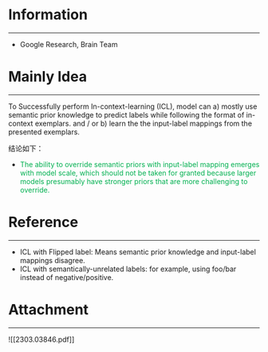 # Information
---
- Google Research, Brain Team

# Mainly Idea
---
To Successfully perform In-context-learning (ICL), model can
a) mostly use semantic prior knowledge to predict labels while following the format of in-context exemplars. and / or b) learn the the input-label mappings from the presented exemplars.

结论如下：
- <font color="#00b050">The ability to override semantic priors with input-label mapping emerges with model scale, which should not be taken for granted because larger models presumably have stronger priors that are more challenging to override.</font>

# Reference
---
- ICL with Flipped label: Means semantic prior knowledge and input-label mappings disagree.
- ICL with semantically-unrelated labels: for example, using foo/bar instead of negative/positive.

# Attachment
---
![[2303.03846.pdf]]